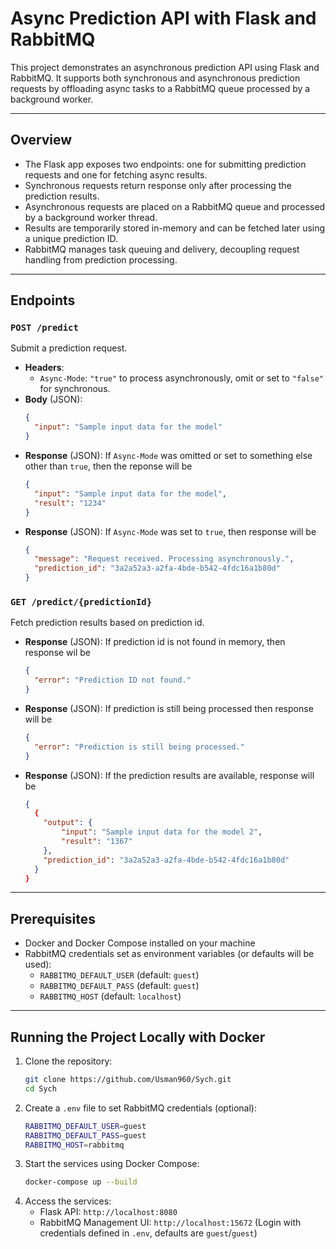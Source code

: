 # Async Prediction API with Flask and RabbitMQ

This project demonstrates an asynchronous prediction API using Flask and RabbitMQ. It supports both synchronous and asynchronous prediction requests by offloading async tasks to a RabbitMQ queue processed by a background worker.

---

## Overview

- The Flask app exposes two endpoints: one for submitting prediction requests and one for fetching async results.
- Synchronous requests return response only after processing the prediction results.
- Asynchronous requests are placed on a RabbitMQ queue and processed by a background worker thread.
- Results are temporarily stored in-memory and can be fetched later using a unique prediction ID.
- RabbitMQ manages task queuing and delivery, decoupling request handling from prediction processing.

---

## Endpoints

### `POST /predict`

Submit a prediction request.

- **Headers**:
  - `Async-Mode`: `"true"` to process asynchronously, omit or set to `"false"` for synchronous.
- **Body** (JSON):
  ```json
  {
    "input": "Sample input data for the model"
  }
- **Response** (JSON): If `Async-Mode` was omitted or set to something else other than `true`, then the reponse will be
  ```json
  {
    "input": "Sample input data for the model",
    "result": "1234"
  }
- **Response** (JSON): If `Async-Mode` was set to `true`, then response will be
  ```json
  {
    "message": "Request received. Processing asynchronously.",
    "prediction_id": "3a2a52a3-a2fa-4bde-b542-4fdc16a1b80d"
  }

### `GET /predict/{predictionId}`

Fetch prediction results based on prediction id.

- **Response** (JSON): If prediction id is not found in memory, then response wil be
  ```json
  {
    "error": "Prediction ID not found."
  }
- **Response** (JSON): If prediction is still being processed then response will be
  ```json
  {
    "error": "Prediction is still being processed."
  }
- **Response** (JSON): If the prediction results are available, response will be
  ```json
  {
    {
      "output": {
          "input": "Sample input data for the model 2",
          "result": "1367"
      },
      "prediction_id": "3a2a52a3-a2fa-4bde-b542-4fdc16a1b80d"
    }
  }

---

## Prerequisites
- Docker and Docker Compose installed on your machine
- RabbitMQ credentials set as environment variables (or defaults will be used):
  - `RABBITMQ_DEFAULT_USER` (default: `guest`)
  - `RABBITMQ_DEFAULT_PASS` (default: `guest`)
  - `RABBITMQ_HOST` (default: `localhost`)

---

## Running the Project Locally with Docker
1. Clone the repository:
   ```bash
   git clone https://github.com/Usman960/Sych.git
   cd Sych
2. Create a `.env` file to set RabbitMQ credentials (optional):
   ```bash
   RABBITMQ_DEFAULT_USER=guest
   RABBITMQ_DEFAULT_PASS=guest
   RABBITMQ_HOST=rabbitmq
3. Start the services using Docker Compose:
   ```bash
   docker-compose up --build
4. Access the services:
   - Flask API: `http://localhost:8080`
   - RabbitMQ Management UI: `http://localhost:15672` 
     (Login with credentials defined in `.env`, defaults are `guest`/`guest`)


